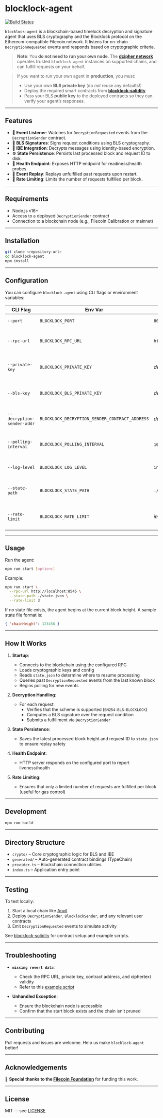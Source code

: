 # blocklock-agent

[![Build Status](https://github.com/randa-mu/blocklock-agent/actions/workflows/build.yml/badge.svg)](https://github.com/randa-mu/blocklock-agent/actions/workflows/build.yml)

`blocklock-agent` is a blockchain-based timelock decryption and signature agent that uses BLS cryptography and the Blocklock protocol on the Ethereum-compatible Filecoin network. It listens for on-chain `DecryptionRequested` events and responds based on cryptographic criteria.

> **Note**: You **do not need to run your own node**. The [**dcipher network**](https://docs.randa.mu) operates trusted `blocklock-agent` instances on supported chains, and can fulfill requests on your behalf.

> If you want to run your own agent in **production**, you must:
> - Use your own **BLS private key** (do _not_ reuse any defaults!)
> - Deploy the required smart contracts from [**blocklock-solidity**](https://github.com/randa-mu/blocklock-solidity)
> - Pass your BLS **public key** to the deployed contracts so they can verify your agent’s responses.

---

## Features

- 🔁 **Event Listener**: Watches for `DecryptionRequested` events from the `DecryptionSender` contract.
- 🔐 **BLS Signatures**: Signs request conditions using BLS cryptography.
- 🧠 **IBE Integration**: Decrypts messages using identity-based encryption.
- ⚙️ **State Persistence**: Persists last processed block and request ID to disk.
- 📡 **Health Endpoint**: Exposes HTTP endpoint for readiness/health probes.
- 🔄 **Event Replay**: Replays unfulfilled past requests upon restart.
- 🧮 **Rate Limiting**: Limits the number of requests fulfilled per block.

---

## Requirements

- Node.js v16+
- Access to a deployed `DecryptionSender` contract
- Connection to a blockchain node (e.g., Filecoin Calibration or mainnet)

---

## Installation

```bash
git clone <repository-url>
cd blocklock-agent
npm install
```

---

## Configuration

You can configure `blocklock-agent` using CLI flags or environment variables:

| CLI Flag                     | Env Var                                           | Default                                         | Description                                                                                          |
|-----------------------------|---------------------------------------------------|-------------------------------------------------|------------------------------------------------------------------------------------------------------|
| `--port`                    | `BLOCKLOCK_PORT`                                  | `8080`                                          | HTTP port for health checks                                                                         |
| `--rpc-url`                 | `BLOCKLOCK_RPC_URL`                               | `https://api.calibration.node.glif.io/rpc/v1`   | Ethereum-compatible RPC or WebSocket endpoint                                                       |
| `--private-key`             | `BLOCKLOCK_PRIVATE_KEY`                           | _default private key_                           | Private key for signing and contract interaction                                                    |
| `--bls-key`                 | `BLOCKLOCK_BLS_PRIVATE_KEY`                       | _default BLS key_                               | BLS private key used to sign request conditions                                                     |
| `--decryption-sender-addr` | `BLOCKLOCK_DECRYPTION_SENDER_CONTRACT_ADDRESS`    | _deployed contract address_                     | Address of the deployed `DecryptionSender` smart contract                                            |
| `--polling-interval`        | `BLOCKLOCK_POLLING_INTERVAL`                      | `1000` (ms)                                     | How frequently to poll the blockchain for events                                                    |
| `--log-level`               | `BLOCKLOCK_LOG_LEVEL`                             | `info`                                          | Log verbosity: `info`, `debug`, `error`, `trace`                                                    |
| `--state-path`              | `BLOCKLOCK_STATE_PATH`                            | `./state.json`                                  | File path to store last processed block height and request ID                                       |
| `--rate-limit`              | `BLOCKLOCK_RATE_LIMIT`                            | _implementation-defined default_                | Maximum number of requests to fulfill per block                                                     |

---

## Usage

Run the agent:

```bash
npm run start [options]
```

Example:

```bash
npm run start \
  --rpc-url http://localhost:8545 \
  --state-path ./state.json \
  --rate-limit 3
```

If no state file exists, the agent begins at the current block height. A sample state file format is:

```json
{ "chainHeight": 123456 }
```

---

## How It Works

1. **Startup**:
   - Connects to the blockchain using the configured RPC
   - Loads cryptographic keys and config
   - Reads `state.json` to determine where to resume processing
   - Queries past `DecryptionRequested` events from the last known block
   - Begins polling for new events

2. **Decryption Handling**:
   - For each request:
     - Verifies that the scheme is supported (`BN254-BLS-BLOCKLOCK`)
     - Computes a BLS signature over the request condition
     - Submits a fulfillment via `DecryptionSender`

3. **State Persistence**:
   - Saves the latest processed block height and request ID to `state.json` to ensure replay safety

4. **Health Endpoint**:
   - HTTP server responds on the configured port to report liveness/health

5. **Rate Limiting**:
   - Ensures that only a limited number of requests are fulfilled per block (useful for gas control)

---

## Development

```bash
npm run build
```

---

## Directory Structure

- `crypto/` – Core cryptographic logic for BLS and IBE
- `generated/` – Auto-generated contract bindings (TypeChain)
- `provider.ts` – Blockchain connection utilities
- `index.ts` – Application entry point

---

## Testing

To test locally:

1. Start a local chain like [Anvil](https://book.getfoundry.sh/reference/anvil/)
2. Deploy `DecryptionSender`, `BlocklockSender`, and any relevant user contracts
3. Emit `DecryptionRequested` events to simulate activity

See [blocklock-solidity](https://github.com/randa-mu/blocklock-solidity) for contract setup and example scripts.

---

## Troubleshooting

- **`missing revert data`**:
  - Check the RPC URL, private key, contract address, and ciphertext validity
  - Refer to this [example script](https://github.com/randa-mu/blocklock-solidity/blob/main/scripts/chain-interaction.ts)

- **Unhandled Exception**:
  - Ensure the blockchain node is accessible
  - Confirm that the start block exists and the chain isn’t pruned

---

## Contributing

Pull requests and issues are welcome. Help us make `blocklock-agent` better!

---

## Acknowledgements

💙 **Special thanks to the [Filecoin Foundation](https://fil.org)** for funding this work.

---

## License

MIT — see [LICENSE](./LICENSE)

